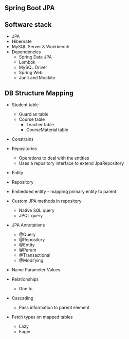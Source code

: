 ## **Spring Boot JPA**

## **Software stack**
* JPA
* Hibernate
* MySQL Server & Workbench
* Dependencies
    - Spring Data JPA
    - Lombok
    - MySQL Driver
    - Spring Web
    - Junit and Mockito
    
## **DB Structure Mapping**
* Student table
    - Guardian table
    - Course table
        - Teacher table
        - CourseMaterial table

* Constrains
* Repositories
    - Operations to deal with the entities
    - Uses a repository interface to extend JpaRepository
* Entity
* Repository
* Embedded entity - mapping primary entity to parent
* Custom JPA methods in repository
    - Native SQL query
    - JPQL query 
* JPA Annotations
    - @Query
    - @Repository
    - @Entity
    - @Param
    - @Transactional
    - @Modifying
* Name Parameter Values
* Relationships
    - One to 
* Cascading
    - Pass information to parent element
* Fetch types on mapped tables
    - Lazy
    - Eager